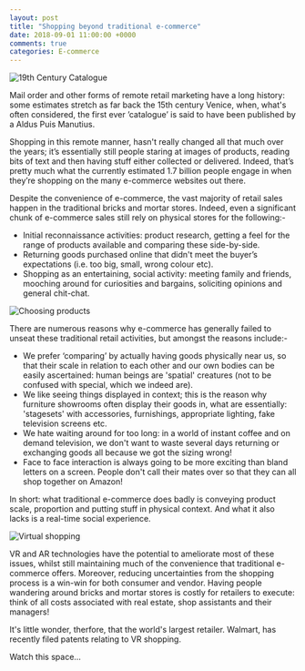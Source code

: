 ```yaml
---
layout: post
title: "Shopping beyond traditional e-commerce"
date: 2018-09-01 11:00:00 +0000
comments: true
categories: E-commerce 
---
```

![19th Century Catalogue](https://i.pinimg.com/originals/4a/1e/7a/4a1e7a9f83be13d470cf8ebf5b854e35.jpg)

Mail order and other forms of remote retail marketing have a long history: some estimates stretch as far back the 15th century Venice, when, what's often considered, the first ever ’catalogue’ is said to have been published by a Aldus Puis Manutius.

Shopping in this remote manner, hasn't really changed all that much over the years; it’s essentially still people staring at images of products, reading bits of text and then having stuff either collected or delivered. Indeed, that’s pretty much what the currently estimated 1.7 billion people engage in when they’re shopping on the many e-commerce websites out there.

Despite the convenience of e-commerce, the vast majority of retail sales happen in the traditional bricks and mortar stores. Indeed, even a significant chunk of e-commerce sales still rely on physical stores for the following:-
- Initial reconnaissance activities: product research, getting a feel for the range of products available and comparing these side-by-side.
- Returning goods purchased online that didn't meet the buyer’s expectations (i.e. too big, small, wrong colour etc).
- Shopping as an entertaining, social activity: meeting family and friends, mooching around for curiosities and bargains, soliciting opinions and general chit-chat.

![Choosing products](https://ecommerceguider.com/wp-content/uploads/2017/10/Product-demand.png)

There are numerous reasons why e-commerce has generally failed to unseat these traditional retail activities, but amongst the reasons include:-
- We prefer ‘comparing’ by actually having goods physically near us, so that their scale in relation to each other and our own bodies can be easily ascertained: human beings are 'spatial' creatures (not to be confused with special, which we indeed are).
- We like seeing things displayed in context; this is the reason why furniture showrooms often display their goods in, what are essentially: 'stagesets' with accessories, furnishings, appropriate lighting, fake television screens  etc.
- We hate waiting around for too long: in a world of instant coffee and on demand television, we don't want to waste several days returning or exchanging goods all because we got the sizing wrong!
- Face to face interaction is always going to be more exciting than bland letters on a screen. People don't call their mates over so that they can all shop together on Amazon!

In short: what traditional e-commerce does badly is conveying product scale, proportion and putting stuff in physical context. And what it also lacks is a real-time social experience.

![Virtual shopping](http://www.goblenstudio.com/wp-content/uploads/2014/10/Comercial_retail_interior_design_11.jpg)

VR and AR technologies have the potential to ameliorate most of these issues, whilst still maintaining much of the convenience that traditional e-commerce offers. Moreover, reducing uncertainties from the shopping process is a win-win for both consumer and vendor. Having people wandering around bricks and mortar stores is costly for retailers to execute: think of all costs associated with real estate, shop assistants and their managers!

It's little wonder, therfore, that the world's largest retailer. Walmart, has recently filed patents relating to VR shopping.

Watch this space...
